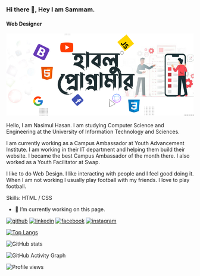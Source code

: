 ### Hi there 👋, Hey I am Sammam.
#### Web Designer 
![Web Designer ](https://github.com/sammamhasan/sammamhasan/blob/main/page.png)

Hello, I am Nasimul Hasan. I am studying Computer Science and Engineering at the University of Information Technology and Sciences.

I am currently working as a Campus Ambassador at Youth Advancement Institute. I am working in their IT department and helping them build their website. I became the best Campus Ambassador of the month there.
I also worked as a Youth Facilitator at Swap.

I like to do Web Design. I like interacting with people and I feel good doing it. When I am not working I usually play football with my friends. I love to play football.

Skills:  HTML / CSS

- 🔭 I’m currently working on this page. 


[<img src='https://cdn.jsdelivr.net/npm/simple-icons@3.0.1/icons/github.svg' alt='github' height='40'>](https://github.com/sammamhasan)  [<img src='https://cdn.jsdelivr.net/npm/simple-icons@3.0.1/icons/linkedin.svg' alt='linkedin' height='40'>](https://www.linkedin.com/in/md-nasimul-hasan/)  [<img src='https://cdn.jsdelivr.net/npm/simple-icons@3.0.1/icons/facebook.svg' alt='facebook' height='40'>](https://www.facebook.com/sammam.hasan.5)  [<img src='https://cdn.jsdelivr.net/npm/simple-icons@3.0.1/icons/instagram.svg' alt='instagram' height='40'>](https://www.instagram.com/sammamhasan/)  

[![Top Langs](https://github-readme-stats.vercel.app/api/top-langs/?username=sammamhasan)](https://github.com/anuraghazra/github-readme-stats)

![GitHub stats](https://github-readme-stats.vercel.app/api?username=sammamhasan&show_icons=true)  

![GitHub Activity Graph](https://activity-graph.herokuapp.com/graph?username=sammamhasan)  

![Profile views](https://gpvc.arturio.dev/sammamhasan)  
